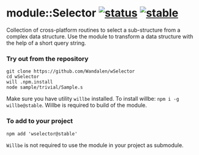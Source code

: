 
# module::Selector [![status](https://github.com/Wandalen/wSelector/actions/workflows/StandardPublish.yml/badge.svg)](https://github.com/Wandalen/wSelector/actions/workflows/StandardPublish.yml) [![stable](https://img.shields.io/badge/stability-stable-brightgreen.svg)](https://github.com/emersion/stability-badges#stable)

Collection of cross-platform routines to select a sub-structure from a complex data structure. Use the module to transform a data structure with the help of a short query string.

### Try out from the repository

```
git clone https://github.com/Wandalen/wSelector
cd wSelector
will .npm.install
node sample/trivial/Sample.s
```

Make sure you have utility `willbe` installed. To install willbe: `npm i -g willbe@stable`. Willbe is required to build of the module.

### To add to your project

```
npm add 'wselector@stable'
```

`Willbe` is not required to use the module in your project as submodule.

